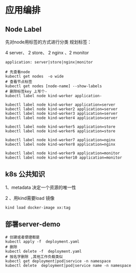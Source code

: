 # 应用编排

## Node Label

先对node用标签的方式进行分类 规划标签：

4 server、 2 store、 2 nginx 、2 monitor

```
application: server|store|nginx|monitor
```

```shell
# 先查看node
kubectl get nodes  -o wide
# 查看节点标签
kubectl get nodes [node-name] --show-labels 
# 删除标签key 上写个-
kubectl label node kind-worker application-

kubectl label node kind-worker application=server
kubectl label node kind-worker2 application=server
kubectl label node kind-worker3 application=server
kubectl label node kind-worker4 application=server

kubectl label node kind-worker5 application=store
kubectl label node kind-worker6 application=store

kubectl label node kind-worker7 application=nginx
kubectl label node kind-worker8 application=nginx

kubectl label node kind-worker9 application=monitor
kubectl label node kind-worker10 application=monitor
```

## k8s 公共知识

1、metadata 决定一个资源的唯一性

2 、用kind需要load 镜像

```shell
kind load docker-image xx:tag
```

## 部署server-demo

```shell
# 创建或者便捷都是
kubectl apply -f  deployment.yaml
# 删除
kubectl delete -f  deployment.yaml
# 按名字删除 ,其他工作负载类似
kubectl get deployment|pod|service -n namespace
kubectl delete  deployment|pod|service name -n namespace


```
